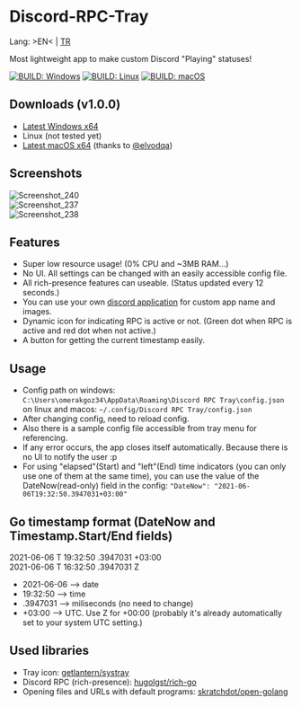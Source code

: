 # Discord-RPC-Tray

Lang: >EN< | [TR](/README_TR.md)

Most lightweight app to make custom Discord "Playing" statuses!  
  
[![BUILD: Windows](https://github.com/omerakgoz34/Discord-RPC-Tray/actions/workflows/build-windows.yml/badge.svg)](https://github.com/omerakgoz34/Discord-RPC-Tray/actions/workflows/build-windows.yml)
[![BUILD: Linux](https://github.com/omerakgoz34/Discord-RPC-Tray/actions/workflows/build-linux.yml/badge.svg)](https://github.com/omerakgoz34/Discord-RPC-Tray/actions/workflows/build-linux.yml)
[![BUILD: macOS](https://github.com/omerakgoz34/Discord-RPC-Tray/actions/workflows/build-macos.yml/badge.svg)](https://github.com/omerakgoz34/Discord-RPC-Tray/actions/workflows/build-macos.yml)  

## Downloads (v1.0.0)

* [Latest Windows x64](https://github.com/omerakgoz34/Discord-RPC-Tray/releases/download/v1.0.0/Discord-RPC-Tray_v1.0.0_win64.zip)
* Linux (not tested yet)
* [Latest macOS x64](https://github.com/omerakgoz34/Discord-RPC-Tray/releases/download/v1.0.0/Discord-RPC-Tray_v1.0.0_macos64.app.zip) (thanks to [@elvodqa](https://github.com/elvodqa))

## Screenshots

![Screenshot_240](https://user-images.githubusercontent.com/49201485/120932531-e7ed1800-c6fe-11eb-9d3b-dd016403f6df.png)  
![Screenshot_237](https://user-images.githubusercontent.com/49201485/120929660-8757de00-c6f2-11eb-87b8-74cbab6ecb02.png)  
![Screenshot_238](https://user-images.githubusercontent.com/49201485/120929803-2b418980-c6f3-11eb-8fd2-7598656fe9ec.png)  

## Features

* Super low resource usage! (0% CPU and ~3MB RAM...)
* No UI. All settings can be changed with an easily accessible config file.
* All rich-presence features can useable. (Status updated every 12 seconds.)
* You can use your own [discord application](https://discord.com/developers/applications) for custom app name and images.
* Dynamic icon for indicating RPC is active or not. (Green dot when RPC is active and red dot when not active.)
* A button for getting the current timestamp easily.

## Usage

* Config path on windows: `C:\Users\omerakgoz34\AppData\Roaming\Discord RPC Tray\config.json` on linux and macos: `~/.config/Discord RPC Tray/config.json`
* After changing config, need to reload config.
* Also there is a sample config file accessible from tray menu for referencing.
* If any error occurs, the app closes itself automatically. Because there is no UI to notify the user :p
* For using "elapsed"(Start) and "left"(End) time indicators (you can only use one of them at the same time), you can use the value of the DateNow(read-only) field in the config: `"DateNow": "2021-06-06T19:32:50.3947031+03:00"`

## Go timestamp format (DateNow and Timestamp.Start/End fields)

2021-06-06 T 19:32:50 .3947031 +03:00  
2021-06-06 T 16:32:50 .3947031 Z

* 2021-06-06 --> date
* 19:32:50 --> time
* .3947031 --> miliseconds (no need to change)
* +03:00 --> UTC. Use Z for +00:00 (probably it's already automatically set to your system UTC setting.)

## Used libraries

* Tray icon: [getlantern/systray](https://github.com/getlantern/systray)
* Discord RPC (rich-presence): [hugolgst/rich-go](https://github.com/hugolgst/rich-go)
* Opening files and URLs with default programs: [skratchdot/open-golang](https://github.com/skratchdot/open-golang)
